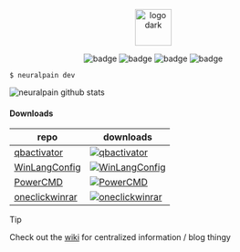 <p align="center">
  <picture>
    <source srcset="https://user-images.githubusercontent.com/77242216/209022557-dd9ebe9c-1be1-4d7d-a683-c8591a179600.svg" media="(prefers-color-scheme: light)" height="64px" alt="logo light">
    <img src="https://user-images.githubusercontent.com/77242216/209022740-0a7c7217-b247-4d6d-98ed-c4aa7ce45701.svg" height="64px" alt="logo dark">
  </picture>
</p>

<p align="center">
  <img src="https://img.shields.io/badge/GitHub-100000?style=for-the-badge&logo=github&logoColor=white" alt="badge">
  <img src="https://img.shields.io/badge/Windows-0078D6?style=for-the-badge&logo=windows&logoColor=white" alt="badge">
  <img src="https://img.shields.io/badge/mac%20os-000000?style=for-the-badge&logo=apple&logoColor=white" alt="badge">
  <img src="https://img.shields.io/badge/Linux-FCC624?style=for-the-badge&logo=linux&logoColor=black" alt="badge"><br>
</p>

```
$ neuralpain dev
```

![neuralpain github stats](https://github-readme-activity-graph.vercel.app/graph?username=neuralpain&theme=github-compact)

<!-- <p align="center">
  <img src="https://github-readme-stats.vercel.app/api?username=neuralpain&show_icons=true&theme=dark&include_all_commits=true" alt="neuralpain github stats">
</p> -->

#### Downloads

| repo | downloads |
| --- | --- |
| [qbactivator](https://github.com/neuralpain/qbactivator) | [![qbactivator](https://img.shields.io/github/downloads/neuralpain/qbactivator/total.svg)](https://github.com/neuralpain/qbactivator/releases/latest) |
| [WinLangConfig](https://github.com/neuralpain/WinLangConfig) | [![WinLangConfig](https://img.shields.io/github/downloads/neuralpain/WinLangConfig/total.svg)](https://github.com/neuralpain/WinLangConfig/releases/latest) |
| [PowerCMD](https://github.com/neuralpain/PowerCMD) | [![PowerCMD](https://img.shields.io/github/downloads/neuralpain/PowerCMD/total.svg)](https://github.com/neuralpain/PowerCMD/releases/latest) |
| [oneclickwinrar](https://github.com/neuralpain/oneclickwinrar) | [![oneclickwinrar](https://img.shields.io/github/downloads/neuralpain/oneclickwinrar/total.svg)](https://github.com/neuralpain/oneclickwinrar/releases/latest) |

> [!TIP]  
> Check out the [wiki](https://github.com/neuralpain/neuralpain/wiki) for centralized information / blog thingy

